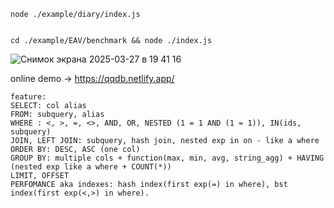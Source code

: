 ```
node ./example/diary/index.js


cd ./example/EAV/benchmark && node ./index.js
```
![Снимок экрана 2025-03-27 в 19 41 16](https://github.com/user-attachments/assets/2d5a4742-c595-4caf-a690-8ff9b4acb6f4)
  
online demo -> https://qqdb.netlify.app/  

```
feature:  
SELECT: col alias  
FROM: subquery, alias  
WHERE : <, >, =, <>, AND, OR, NESTED (1 = 1 AND (1 = 1)), IN(ids, subquery)  
JOIN, LEFT JOIN: subquery, hash join, nested exp in on - like a where  
ORDER BY: DESC, ASC (one col)  
GROUP BY: multiple cols + function(max, min, avg, string_agg) + HAVING (nested exp like a where + COUNT(*))  
LIMIT, OFFSET  
PERFOMANCE aka indexes: hash index(first exp(=) in where), bst index(first exp(<,>) in where).  
```
